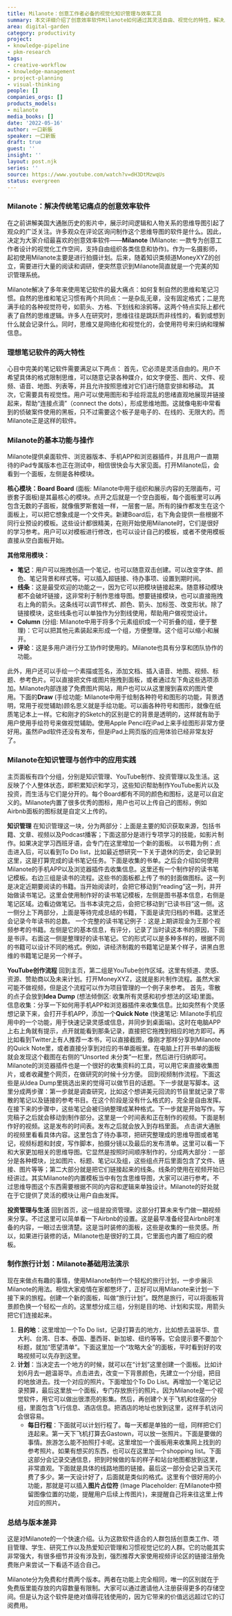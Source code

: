 ```yaml
---
title: Milanote：创意工作者必备的视觉化知识管理与效率工具
summary: 本文详细介绍了创意效率软件Milanote如何通过其灵活自由、视觉化的特性，解决用户在知识管理、项目规划及内容创作中的痛点，并提供了具体的使用案例和功能解析。
area: digital-garden
category: productivity
project:
- knowledge-pipeline
- pkm-research
tags:
- creative-workflow
- knowledge-management
- project-planning
- visual-thinking
people: []
companies_orgs: []
products_models:
- milanote
media_books: []
date: '2022-05-16'
author: 一口新飯
speaker: 一口新飯
draft: true
guest: ''
insight: ''
layout: post.njk
series: ''
source: https://www.youtube.com/watch?v=dH3DtMzwqUs
status: evergreen
---
```

### Milanote：解决传统笔记痛点的创意效率软件

在之前讲解美国大通胀历史的影片中，展示时间逻辑和人物关系的思维导图引起了观众的广泛关注。许多观众在评论区询问制作这个思维导图的软件是什么。因此，决定为大家介绍最喜欢的创意效率软件——**Milanote** (Milanote: 一款专为创意工作者设计的视觉化工作空间，支持自由组织各类信息和协作)。作为一名摄影师，起初使用Milanote主要是进行拍摄计划。后来，随着知识类频道MoneyXYZ的创立，需要进行大量的阅读和调研，便突然意识到Milanote简直就是一个完美的知识管理系统。

Milanote解决了多年来使用笔记软件的最大痛点：如何复制自然的思维和笔记习惯。自然的思维和笔记习惯有两个共同点：一是杂乱无章，没有固定格式；二是充满手绘的各种视觉符号，如箭头、方格、下划线和涂鸦等。这两个特点实际上都代表了自然的思维逻辑。许多人在研究时，思维往往是跳跃而非线性的，看到或想到什么就会记录什么。同时，思维又是网络化和视觉化的，会使用符号来归纳和理解信息。

### 理想笔记软件的两大特性

心目中完美的笔记软件需要满足以下两点：
首先，它必须是灵活自由的。用户不希望具体的格式限制思维，可以随意记录各种媒介，如文字便签、图片、文件、视频、语音、地图、列表等，并且允许按照思维对它们进行随意安排和移动。
其次，它需要具有视觉性。用户可以使用图形和手绘将混乱的思绪直观地展现并链接起来，帮助“连接点滴”（connect the dots），形成思维地图。这就像电影中常看到的侦破案件使用的黑板，只不过需要这个板子是电子的、在线的、无限大的。而Milanote正是这样的软件。

### Milanote的基本功能与操作

Milanote提供桌面软件、浏览器版本、手机APP和浏览器插件，并且用户一直期待的iPad专属版本也正在测试中，相信很快会与大家见面。打开Milanote后，会看到一个面板，左侧是各种模块。

**核心模块：Board**
**Board** (面板: Milanote中用于组织和展示内容的无限画布，可嵌套子面板)是其最核心的模块。点开之后就是一个空白面板，每个面板里可以再包含无数的子面板，就像俄罗斯套娃一样，一层套一层。所有的操作都发生在这个面板上，可以把它想象成是一个文件夹。新建Board后，右下角会提供一些根据不同行业预设的模板。这些设计都很精美，在刚开始使用Milanote时，它们是很好的学习参考。用户可以对模板进行修改，也可以设计自己的模板，或者不使用模板直接从空白面板开始。

**其他常用模块：**
*   **笔记**：用户可以拖拽创造一个笔记，也可以随意双击创建。可以改变字体、颜色、笔记背景和样式等。可以插入超链接、待办事项、设置到期时间。
*   **线条**：这是最受欢迎的功能之一，因为它可以把模块链接起来。随意移动模块都不会破坏链接，这非常利于制作思维导图。想要链接模块，也可以直接拖拽右上角的箭头。这条线可以调节样式、颜色、箭头、加标签、改变形状。除了链接模块，这些线条也可以单独作为分割线使用，帮助用户做视觉设计。
*   **Column** (分组: Milanote中用于将多个元素组织成一个可折叠的组，便于整理)：它可以把其他元素装起来形成一个组，方便整理。这个组可以缩小和展开。
*   **评论**：这是多用户进行分工协作时使用的。Milanote也具有分享和团队协作的功能。

此外，用户还可以手绘一个素描或签名，添加文档、插入语音、地图、视频、标题、参考色片。可以直接把文件或图片拖拽到面板，或者通过左下角这些选项添加。Milanote内部连接了免费图片网站，用户也可以从这里搜到喜欢的图片使用。下面的**Draw** (手绘功能: Milanote中用于绘制各种符号和图形的功能，背景透明，常用于视觉辅助)顾名思义就是手绘功能。可以画各种符号和图形，就像在纸质笔记本上一样。它和刚才的Sketch的区别是它的背景是透明的，这样就有助于用户使用手绘符号来做视觉辅助。使用Apple Pencil在iPad上来手绘图形非常方便好用。虽然iPad软件还没有发布，但是iPad上网页版的应用体验已经非常友好了。

### Milanote在知识管理与创作中的应用实践

主页面板有四个分组，分别是知识管理、YouTube制作、投资管理以及生活。这反映了个人整体状态，即积累知识和学习，这些知识帮助制作YouTube影片以及投资，而生活与它们是分开的。每个Board都有不同的颜色和图标，这是可以自定义的。Milanote内置了很多优秀的图标，用户也可以上传自己的图标，例如Airbnb面板的图标就是自定义上传的。

**知识管理**
在知识管理这一块，分为两部分：上面是主要的知识获取来源，包括书籍、文章、视频以及Podcast播客；下面这部分是进行专项学习的技能，如影片制作。如果决定学习西班牙语，会专门在这里增加一个新的面板。
以书籍为例：点击进入后，可以看到To Do list，比如最近想研究一下关于退休的历史，会记录到这里，这是打算完成的读书笔记任务。下面是收集的书单。之后会介绍如何使用Milanote的手机APP以及浏览器插件去收集信息。这里还有一个制作好的读书笔记模板。右边三组是读书的流程。这些书的面板都上传了书的封面做图标。这一列是决定近期要阅读的书籍。当开始阅读时，会把它移动到“reading”这一列，并开始做读书笔记。这里会使用制作好的读书笔记模板，左侧是图书基本信息，右侧是笔记区域。边看边做笔记。当书本读完之后，会把它移动到“已读书目”这一侧。这一侧分上下两部分，上面是等待完成总结的书籍，下面是读完归档的书籍。这里还会记录今年读书的总数。
一个完整的读书笔记例子：这是上期讲现金为王那个视频参考的书籍。左侧是它的基本信息，有评分，记录了当时读这本书的原因，下面是书评。右面这一侧是整理好的读书笔记。它的形式可以是多种多样的，根据不同的书籍可以设计不同的格式。例如，讲经济制裁的书籍笔记是某个样子，讲黑白思维的书籍笔记是另一个样子。

**YouTube创作流程**
回到主页，第二组是YouTube创作区域。这里有频道、灵感、资源、赞助商以及未来计划。打开MoneyXYZ，这就是影片制作流程。虽然大家可能不做视频，但是这个流程可以作为项目管理的一个例子来参考。
首先，零散的点子会放到**Idea Dump** (想法倾倒区: 收集所有灵感和初步想法的区域)里面。
信息收集：分享一下如何用手机APP和浏览器插件来收集信息。比如突然有个灵感想记录下来，会打开手机APP，添加一个**Quick Note** (快速笔记: Milanote手机应用中的一个功能，用于快速记录灵感或信息，并同步到桌面端)。这时在电脑APP上右上角就有提示，点开就能看到那条记录，直接把它拖拽到相应的地方即可。再比如看到Twitter上有人推荐一本书，可以直接截图，像刚才那样分享到Milanote的Quick Note里，或者直接分享到对应的书单面板里。在电脑上打开书单的面板就会发现这个截图在右侧的“Unsorted 未分类”一栏里，然后进行归纳即可。Milanote的浏览器插件也是一个很好的收集资料的工具，可以用它来直接收集图片，或者收藏整个网页，在做研究的时候十分方便。
回到视频制作流程。下面这些是从Idea Dump里挑选出来的觉得可以做节目的话题。下一步就是写脚本。这里分成两步骤：第一步就是调查研究，比如这个想讲美元回流的节目里就记录了零散的笔记以及链接的参考书目。在这个阶段是没有什么格式的，完全是自由发挥。在接下来的步骤中，这些笔记会被归纳整理成某种格式。下一步就是开始写作。写完稿子之后就会移动到制作部分。这里是一个时间表和正在制作的视频。下面是制作好的视频。这是发布的时间表。发布之后就会放入到存档里面。
点击讲大通胀的视频里看看具体内容。这里包含了待办事项，把研究整理成的思维导图或者笔记，视频标题和封皮，写作脚本，拍摄分镜以及最后的发布清单。这里可以看一下和大家更加相关的思维导图。它显然是按照时间顺序制作的，分成两大部分：一部分是各种模块，比如图片、标题、笔记以及组，这些组点开后里面包含了文件、链接、图片等等；第二大部分就是把它们链接起来的线条。线条的使用在视频开始已经讲过。其实Milanote的内置模板当中有包含思维导图，大家可以进行参考。不过思维导图这个东西需要根据不同的内容和逻辑来单独设计。Milanote的好处就在于它提供了灵活的模块让用户自由发挥。

**投资管理与生活**
回到首页，这一组是投资管理。这部分打算未来专门做一期视频来分享。不过这里可以简单看一下Airbnb的设置。这是最早准备经营Airbnb时准备的内容，一眼过去很清楚。这是当时装修的面板，这些是收集的一些灵感。所以，如果进行装修的话，Milanote也是很好的工具，它里面也内置了相应的模板。

### 制作旅行计划：Milanote基础用法演示

现在来做点有趣的事情，使用Milanote制作一个轻松的旅行计划，一步步展示Milanote的用法。相信大家疫情在家都憋坏了，正好可以用Milanote来计划一下接下来的旅程。创建一个新的面板，叫做“旅行计划”。既然是旅行，可以将面板背景颜色换一个轻松一点的。这里想分成三组，分别是目的地、计划和实现，用箭头把它们连接起来。

1.  **目的地**：这里增加一个To Do list，记录打算去的地方，比如想去温哥华、意大利、台湾、日本、泰国、墨西哥、新加坡、纽约等等。它会提示要不要加个标题，就加“愿望清单”。下面这里加一个“攻略大全”的面板，平时看到好的攻略视频可以先存到这里。
2.  **计划**：当决定去一个地方的时候，就可以在“计划”这里创建一个面板。比如计划6月去一趟温哥华。点击进去，改变一下背景颜色，先建立一个分组，把目的地放进去。找一个对应的照片。下面增加个To Do List。再增加一个笔记记录预算，最后这里放一个面板，专门存放旅行的照片。因为Milanote是一个视觉软件，用它可以做出很漂亮的影集。然后，再创建个关于飞机和住宿的分组，里面包含飞行信息、酒店信息。把酒店的地址也放到这里，这样手机访问会很容易。
    *   **每日行程**：下面就可以计划行程了。每一天都是单独的一组，同样把它们连起来。第一天下飞机打算去Gastown，可以放一张照片。下面是要做的事情。旅游怎么能不拍照打卡呢。这里增加一个面板用来收集网上找到的参考照片。如果有想买的东西，也可以在这里加一个shopping list。下面这部分会记录交通信息，把到时候做的车的样子和站台地图都放到这里，非常直观。下面就是具体的线路地图的链接。最后这一部分会记录当天花费了多少。第一天设计好了，后面就是类似的格式。这里有个很好用的小功能，那就是可以插入**图片占位符** (Image Placeholder: 在Milanote中预留图像位置的功能，提醒用户后续上传图片)，来提醒自己将来往这里上传对应的照片。

### 总结与版本差异

这是对Milanote的一个快速介绍。认为这款软件适合的人群包括创意类工作、项目管理、学生、研究工作以及热爱知识管理和习惯视觉记忆的人群。它的功能其实非常强大，有很多细节并没有涉及到，强烈推荐大家使用视频评论区的链接注册免费账户来尝试一下看适不适合自己。

Milanote分为免费和付费两个版本。两者在功能上完全相同，唯一的区别就在于免费版里能存放的内容数量有限制。大家可以通过邀请他人注册获得更多的存储空间。但是认为这个软件是绝对值得花钱使用的，因为它带来的价值远远超过它的订阅费用。